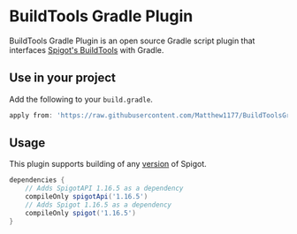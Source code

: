 # BuildTools Gradle Plugin
BuildTools Gradle Plugin is an open source Gradle script plugin that interfaces [Spigot's BuildTools](https://www.spigotmc.org/wiki/buildtools/) with Gradle.
## Use in your project
Add the following to your `build.gradle`.
```groovy
apply from: 'https://raw.githubusercontent.com/Matthew1177/BuildToolsGradlePlugin/main/buildtools.gradle'
```
## Usage
This plugin supports building of any [version](https://hub.spigotmc.org/versions/) of Spigot.
```groovy
dependencies {
    // Adds SpigotAPI 1.16.5 as a dependency
    compileOnly spigotApi('1.16.5')
    // Adds Spigot 1.16.5 as a dependency
    compileOnly spigot('1.16.5')
}
```
